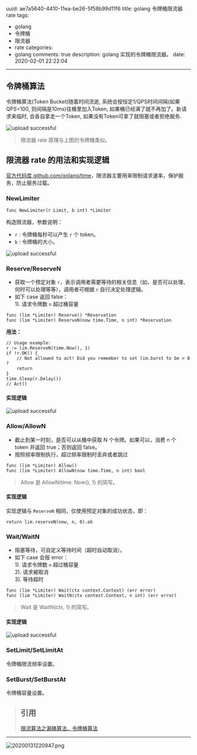 uuid: ae7a5640-4410-11ea-be26-5f58b99d11f6
title: golang 令牌桶限流器 rate
tags:
  - golang
  - 令牌桶
  - 限流器
  - rate
categories:
  - golang
comments: true
description: golang 实现的令牌桶限流器。
date: 2020-02-01 22:22:04
---
<!--more-->

## 令牌桶算法

令牌桶算法(Token Bucket)随着时间流逝, 系统会按恒定1/QPS时间间隔(如果QPS=100, 则间隔是10ms)往桶里加入Token, 如果桶已经满了就不再加了。新请求来临时, 会各自拿走一个Token, 如果没有Token可拿了就阻塞或者拒绝服务.

![upload successful](images/leunggeorge.github.io-image-4.png)

> 限流器 rate 原理与上图的令牌桶类似。

## 限流器 rate 的用法和实现逻辑

[官方代码库 github.com/golang/time](https://github.com/golang/time)，限流器主要用来限制请求速率，保护服务，防止服务过载。

### NewLimiter
```
func NewLimiter(r Limit, b int) *Limiter
```

构造限流器，参数说明：  
* `r` : 令牌桶每秒可以产生 `r` 个 token。  
* `b` : 令牌桶的大小。

![upload successful](images/leunggeorge.github.io-image-8.png)

### Reserve/ReserveN

* 获取一个预定对象 `r`，表示调用者需要等待的相关信息（如，是否可以处理、何时可以处理等等），调用者可根据 `r` 自行决定处理逻辑。
* 如下 case 返回 false：    
  1). 请求令牌数 `n` 超过桶容量   

```
func (lim *Limiter) Reserve() *Reservation
func (lim *Limiter) ReserveN(now time.Time, n int) *Reservation
```

**用法：**

```
// Usage example:
r := lim.ReserveN(time.Now(), 1)
if !r.OK() {
    // Not allowed to act! Did you remember to set lim.burst to be > 0 ?
    return
}
time.Sleep(r.Delay())
// Act()
```

#### 实现逻辑

![upload successful](images/leunggeorge.github.io-image-5.png)

### Allow/AllowN

* 截止到某一时刻，是否可以从桶中获取 N 个令牌。如果可以，消费 n 个 token 并返回 true；否则返回 false。 
* 按照频率限制执行，超过频率限制时丢弃或者跳过

```
func (lim *Limiter) Allow()
func (lim *Limiter) AllowN(now time.Time, n int) bool
```

> Allow 是 AllowN(time. Now(), 1) 的简写。

#### 实现逻辑

实现逻辑与 `ReserveN` 相同，仅使用预定对象的成功状态，即：

```
return lim.reserveN(now, n, 0).ok
```

### Wait/WaitN 

* 阻塞等待，可自定义等待时间（超时自动取消）。
* 如下 case 会报 error：  
  1). 请求令牌数 `n` 超过桶容量    
  2). 请求被取消   
  3). 等待超时   

```
func (lim *Limiter) Wait(ctx context.Context) (err error)
func (lim *Limiter) WaitN(ctx context.Context, n int) (err error)
```

> Wait 是 WaitN(ctx, 1) 的简写。

#### 实现逻辑

![upload successful](images/leunggeorge.github.io-image-6.png)

### SetLimit/SetLimitAt

令牌桶限流频率设置。

### SetBurst/SetBurstAt

令牌桶容量设置。

> ## 引用
> [限流算法之漏桶算法、令牌桶算法](https://blog.csdn.net/skiof007/article/details/81302566)  

---

![20200131220947.png](images/20200131220947.png)

<link rel="stylesheet" href="http://yandex.st/highlightjs/6.1/styles/default.min.css">
<script src="http://yandex.st/highlightjs/6.1/highlight.min.js"></script>
<script>
hljs.tabReplace = ' '; 
hljs.initHighlightingOnLoad(); 
</script>

<!-- > 来源：[https://leunggeorge.github.io/](https://leunggeorge.github.io/)   -->
